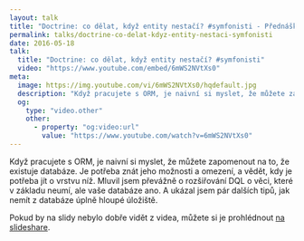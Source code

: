 ```yaml
---
layout: talk
title: "Doctrine: co dělat, když entity nestačí? #symfonisti - Přednášky - Filip Procházka"
permalink: talks/doctrine-co-delat-kdyz-entity-nestaci-symfonisti
date: 2016-05-18
talk:
  title: "Doctrine: co dělat, když entity nestačí? #symfonisti"
  video: "https://www.youtube.com/embed/6mWS2NVtXs0"
meta:
  image: https://img.youtube.com/vi/6mWS2NVtXs0/hqdefault.jpg
  description: "Když pracujete s ORM, je naivní si myslet, že můžete zapomenout na to, že existuje databáze. Je potřeba znát jeho možnosti a omezení, a vědět, kdy je potřeba jít o vrstvu níž."
  og:
    type: "video.other"
    other:
      - property: "og:video:url"
        value: "https://www.youtube.com/watch?v=6mWS2NVtXs0"
---
```


Když pracujete s ORM, je naivní si myslet, že můžete zapomenout na to, že existuje databáze.
Je potřeba znát jeho možnosti a omezení, a vědět, kdy je potřeba jít o vrstvu níž.
Mluvil jsem převážně o rozšiřování DQL o věci, které v základu neumí, ale vaše databáze ano.
A ukázal jsem pár dalších tipů, jak nemít z databáze úplně hloupé úložiště.

Pokud by na slidy nebylo dobře vidět z videa, můžete si je prohlédnout [na slideshare][slides].

[slides]: https://www.slideshare.net/HosipLan/doctrine-co-dlat-kdy-entity-nesta

